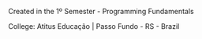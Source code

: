 Created in the 1º Semester - Programming Fundamentals

College: Atitus Educação | Passo Fundo - RS - Brazil
